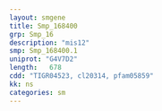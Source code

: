 ```yaml
---
layout: smgene
title: Smp_168400
grp: Smp_16
description: "mis12"
smp: Smp_168400.1
uniprot: "G4V7D2"
length:   678
cdd: "TIGR04523, cl20314, pfam05859"
kk: ns
categories: sm
---
```


